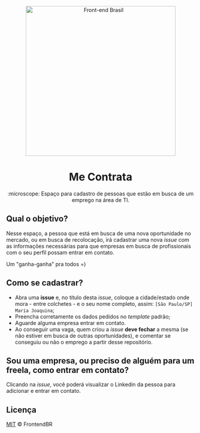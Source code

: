 <p align="center">
<img src="https://github.com/frontendbr/brand/blob/master/src/png/logo-600px--horizontal--color.png" width="400" alt="Front-end Brasil">
</p>
<h1 align="center">Me Contrata</h1>
<p align="center">:microscope: Espaço para cadastro de pessoas que estão em busca de um emprego na área de TI.</p>

## Qual o objetivo?

Nesse espaço, a pessoa que está em busca de uma nova oportunidade no mercado,
ou em busca de recolocação, irá cadastrar uma nova _issue_ com as informações
necessárias para que empresas em busca de profissionais com o seu perfil
possam entrar em contato.

Um "ganha-ganha" pra todos =)

## Como se cadastrar?

- Abra uma **issue** e, no título  desta _issue_, coloque a cidade/estado onde mora -
entre colchetes - e o seu nome completo, assim: `[São Paulo/SP] Maria Joaquina`;
- Preencha corretamente os dados pedidos no _template_ padrão;
- Aguarde alguma empresa entrar em contato.
- Ao conseguir uma vaga, quem criou a _issue_ **deve fechar** a mesma
(se não estiver em busca de outras oportunidades), e comentar se conseguiu
ou não o emprego a partir desse repositório.

## Sou uma empresa, ou preciso de alguém para um freela, como entrar em contato?

Clicando na _issue_, você poderá visualizar o Linkedin da pessoa
para adicionar e entrar em contato.

## Licença

[MIT](/LICENSE) &copy; FrontendBR

